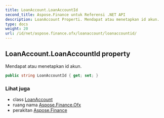 ```yaml
---
title: LoanAccount.LoanAccountId
second_title: Aspose.Finance untuk Referensi .NET API
description: LoanAccount Properti. Mendapat atau menetapkan id akun.
type: docs
weight: 20
url: /id/net/aspose.finance.ofx/loanaccount/loanaccountid/
---
```

## LoanAccount.LoanAccountId property

Mendapat atau menetapkan id akun.

```csharp
public string LoanAccountId { get; set; }
```

### Lihat juga

* class [LoanAccount](../)
* ruang nama [Aspose.Finance.Ofx](../../loanaccount/)
* perakitan [Aspose.Finance](../../../)


